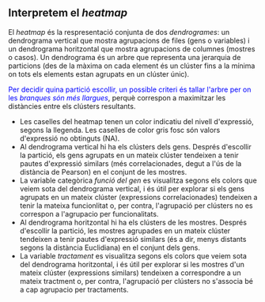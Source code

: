 ## Interpretem el *heatmap*

El *heatmap* és la respresentació conjunta de dos *dendrogrames*: un dendrograma vertical que mostra agrupacions de files (gens o variables) i un dendrograma horitzontal que mostra agrupacions de columnes (mostres o casos). Un dendrograma és un arbre que representa una jerarquia de particions (des de la màxima on cada element és un clúster fins a la mínima on tots els elements estan agrupats en un clúster únic). 

<font color='blue'> Per decidir quina partició escollir, un possible criteri és tallar l'arbre per on les *branques són més llargues*</font>, perquè correspon a maximitzar les distàncies entre els clústers resultants.

- Les caselles del heatmap tenen un color indicatiu del nivell d'expressió, segons la llegenda. Les caselles de color gris fosc són valors d'expressió no obtinguts (NA).
- Al dendrograma vertical hi ha els clústers dels gens. Després d'escollir la partició, els gens agrupats en un mateix clúster tendeixen a tenir pautes d'expressió similars (més correlacionades, degut a l'ús de la distància de Pearson) en el conjunt de les mostres.
- La variable categòrica *funció del gen* es visualitza segons els colors que veiem sota del dendrograma vertical, i és  útil per explorar si els gens agrupats en un mateix clúster (expressions correlacionades) tendeixen a tenir la mateixa funcionlitat o, per contra, l'agrupació per clústers no es correspon a l'agrupacio per funcionalitats. 
- Al dendrograma horitzontal hi ha els clústers de les mostres. Després d'escollir la partició, les mostres agrupades en un mateix clúster tendeixen a tenir pautes d'expressió similars (és a dir, menys distants segons la distància Euclidiana) en el conjunt dels gens.
- La variable *tractament* es visualitza segons els colors que veiem sota del dendrograma horitzontal, i és útil per  explorar si les mostres d'un mateix clúster (expressions similars) tendeixen a correspondre a un mateix tractment o, per contra, l'agrupació per clústers no s'associa bé a cap agrupacio per tractaments.
 
